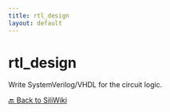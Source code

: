 ```yaml
---
title: rtl_design
layout: default
---
```


# rtl_design
Write SystemVerilog/VHDL for the circuit logic.



[🔙 Back to SiliWiki](../index.md)
